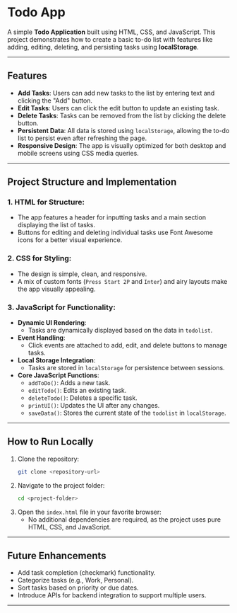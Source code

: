 # Todo App

A simple **Todo Application** built using HTML, CSS, and JavaScript. This project demonstrates how to create a basic to-do list with features like adding, editing, deleting, and persisting tasks using **localStorage**.

---

## Features

- **Add Tasks**: Users can add new tasks to the list by entering text and clicking the "Add" button.
- **Edit Tasks**: Users can click the edit button to update an existing task.
- **Delete Tasks**: Tasks can be removed from the list by clicking the delete button.
- **Persistent Data**: All data is stored using `localStorage`, allowing the to-do list to persist even after refreshing the page.
- **Responsive Design**: The app is visually optimized for both desktop and mobile screens using CSS media queries.

---

## Project Structure and Implementation

### 1. **HTML for Structure**:
   - The app features a header for inputting tasks and a main section displaying the list of tasks.
   - Buttons for editing and deleting individual tasks use Font Awesome icons for a better visual experience.

### 2. **CSS for Styling**:
   - The design is simple, clean, and responsive.
   - A mix of custom fonts (`Press Start 2P` and `Inter`) and airy layouts make the app visually appealing.

### 3. **JavaScript for Functionality**:
   - **Dynamic UI Rendering**: 
     - Tasks are dynamically displayed based on the data in `todolist`.
   - **Event Handling**:
     - Click events are attached to add, edit, and delete buttons to manage tasks.
   - **Local Storage Integration**:
     - Tasks are stored in `localStorage` for persistence between sessions.
   - **Core JavaScript Functions**:
     - `addToDo()`: Adds a new task.
     - `editTodo()`: Edits an existing task.
     - `deleteTodo()`: Deletes a specific task.
     - `printUI()`: Updates the UI after any changes.
     - `saveData()`: Stores the current state of the `todolist` in `localStorage`.

---

## How to Run Locally

1. Clone the repository:
   ```bash
   git clone <repository-url>
   ```
2. Navigate to the project folder:
   ```bash
   cd <project-folder>
   ```
3. Open the `index.html` file in your favorite browser:
   - No additional dependencies are required, as the project uses pure HTML, CSS, and JavaScript.

---

## Future Enhancements

- Add task completion (checkmark) functionality.
- Categorize tasks (e.g., Work, Personal).
- Sort tasks based on priority or due dates.
- Introduce APIs for backend integration to support multiple users.

---
